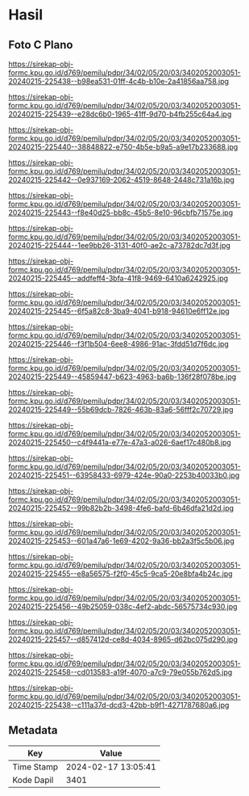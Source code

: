 # Hasil

## Foto C Plano

https://sirekap-obj-formc.kpu.go.id/d769/pemilu/pdpr/34/02/05/20/03/3402052003051-20240215-225438--b98ea531-01ff-4c4b-b10e-2a41856aa758.jpg

https://sirekap-obj-formc.kpu.go.id/d769/pemilu/pdpr/34/02/05/20/03/3402052003051-20240215-225439--e28dc6b0-1965-41ff-9d70-b4fb255c64a4.jpg

https://sirekap-obj-formc.kpu.go.id/d769/pemilu/pdpr/34/02/05/20/03/3402052003051-20240215-225440--38848822-e750-4b5e-b9a5-a9e17b233688.jpg

https://sirekap-obj-formc.kpu.go.id/d769/pemilu/pdpr/34/02/05/20/03/3402052003051-20240215-225442--0e937169-2062-4519-8648-2448c731a16b.jpg

https://sirekap-obj-formc.kpu.go.id/d769/pemilu/pdpr/34/02/05/20/03/3402052003051-20240215-225443--f8e40d25-bb8c-45b5-8e10-96cbfb71575e.jpg

https://sirekap-obj-formc.kpu.go.id/d769/pemilu/pdpr/34/02/05/20/03/3402052003051-20240215-225444--1ee9bb26-3131-40f0-ae2c-a73782dc7d3f.jpg

https://sirekap-obj-formc.kpu.go.id/d769/pemilu/pdpr/34/02/05/20/03/3402052003051-20240215-225445--addfeff4-3bfa-41f8-9469-6410a6242925.jpg

https://sirekap-obj-formc.kpu.go.id/d769/pemilu/pdpr/34/02/05/20/03/3402052003051-20240215-225445--6f5a82c8-3ba9-4041-b918-94610e6ff12e.jpg

https://sirekap-obj-formc.kpu.go.id/d769/pemilu/pdpr/34/02/05/20/03/3402052003051-20240215-225446--f3f1b504-6ee8-4986-91ac-3fdd51d7f6dc.jpg

https://sirekap-obj-formc.kpu.go.id/d769/pemilu/pdpr/34/02/05/20/03/3402052003051-20240215-225449--45859447-b623-4963-ba6b-136f28f078be.jpg

https://sirekap-obj-formc.kpu.go.id/d769/pemilu/pdpr/34/02/05/20/03/3402052003051-20240215-225449--55b69dcb-7826-463b-83a6-56fff2c70729.jpg

https://sirekap-obj-formc.kpu.go.id/d769/pemilu/pdpr/34/02/05/20/03/3402052003051-20240215-225450--c4f9441a-e77e-47a3-a026-6aef17c480b8.jpg

https://sirekap-obj-formc.kpu.go.id/d769/pemilu/pdpr/34/02/05/20/03/3402052003051-20240215-225451--63958433-6979-424e-90a0-2253b40033b0.jpg

https://sirekap-obj-formc.kpu.go.id/d769/pemilu/pdpr/34/02/05/20/03/3402052003051-20240215-225452--99b82b2b-3498-4fe6-bafd-6b46dfa21d2d.jpg

https://sirekap-obj-formc.kpu.go.id/d769/pemilu/pdpr/34/02/05/20/03/3402052003051-20240215-225453--601a47a6-1e69-4202-9a36-bb2a3f5c5b06.jpg

https://sirekap-obj-formc.kpu.go.id/d769/pemilu/pdpr/34/02/05/20/03/3402052003051-20240215-225455--e8a56575-f2f0-45c5-9ca5-20e8bfa4b24c.jpg

https://sirekap-obj-formc.kpu.go.id/d769/pemilu/pdpr/34/02/05/20/03/3402052003051-20240215-225456--49b25059-038c-4ef2-abdc-56575734c930.jpg

https://sirekap-obj-formc.kpu.go.id/d769/pemilu/pdpr/34/02/05/20/03/3402052003051-20240215-225457--d857412d-ce8d-4034-8965-d62bc075d290.jpg

https://sirekap-obj-formc.kpu.go.id/d769/pemilu/pdpr/34/02/05/20/03/3402052003051-20240215-225458--cd013583-a19f-4070-a7c9-79e055b762d5.jpg

https://sirekap-obj-formc.kpu.go.id/d769/pemilu/pdpr/34/02/05/20/03/3402052003051-20240215-225438--c111a37d-dcd3-42bb-b9f1-4271787680a6.jpg


## Metadata

| Key        | Value               |
| ---------- | ------------------- |
| Time Stamp | 2024-02-17 13:05:41 |
| Kode Dapil | 3401                |



